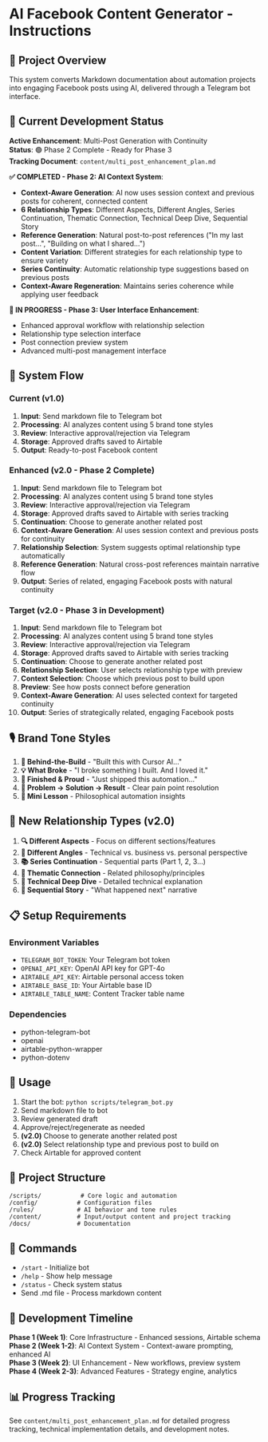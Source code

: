 # AI Facebook Content Generator - Instructions

## 🎯 Project Overview

This system converts Markdown documentation about automation projects into engaging Facebook posts using AI, delivered through a Telegram bot interface.

## 🚧 Current Development Status

**Active Enhancement**: Multi-Post Generation with Continuity  
**Status**: 🟢 Phase 2 Complete - Ready for Phase 3  
**Tracking Document**: `content/multi_post_enhancement_plan.md`

**✅ COMPLETED - Phase 2: AI Context System**:
- **Context-Aware Generation**: AI now uses session context and previous posts for coherent, connected content
- **6 Relationship Types**: Different Aspects, Different Angles, Series Continuation, Thematic Connection, Technical Deep Dive, Sequential Story
- **Reference Generation**: Natural post-to-post references ("In my last post...", "Building on what I shared...")
- **Content Variation**: Different strategies for each relationship type to ensure variety
- **Series Continuity**: Automatic relationship type suggestions based on previous posts
- **Context-Aware Regeneration**: Maintains series coherence while applying user feedback

**🚧 IN PROGRESS - Phase 3: User Interface Enhancement**:
- Enhanced approval workflow with relationship selection
- Relationship type selection interface
- Post connection preview system
- Advanced multi-post management interface

## 🔄 System Flow

### **Current (v1.0)**
1. **Input**: Send markdown file to Telegram bot
2. **Processing**: AI analyzes content using 5 brand tone styles
3. **Review**: Interactive approval/rejection via Telegram
4. **Storage**: Approved drafts saved to Airtable
5. **Output**: Ready-to-post Facebook content

### **Enhanced (v2.0 - Phase 2 Complete)**
1. **Input**: Send markdown file to Telegram bot
2. **Processing**: AI analyzes content using 5 brand tone styles
3. **Review**: Interactive approval/rejection via Telegram
4. **Storage**: Approved drafts saved to Airtable with series tracking
5. **Continuation**: Choose to generate another related post
6. **Context-Aware Generation**: AI uses session context and previous posts for continuity
7. **Relationship Selection**: System suggests optimal relationship type automatically
8. **Reference Generation**: Natural cross-post references maintain narrative flow
9. **Output**: Series of related, engaging Facebook posts with natural continuity

### **Target (v2.0 - Phase 3 in Development)**
1. **Input**: Send markdown file to Telegram bot
2. **Processing**: AI analyzes content using 5 brand tone styles
3. **Review**: Interactive approval/rejection via Telegram
4. **Storage**: Approved drafts saved to Airtable with series tracking
5. **Continuation**: Choose to generate another related post
6. **Relationship Selection**: User selects relationship type with preview
7. **Context Selection**: Choose which previous post to build upon
8. **Preview**: See how posts connect before generation
9. **Context-Aware Generation**: AI uses selected context for targeted continuity
10. **Output**: Series of strategically related, engaging Facebook posts

## 🎙️ Brand Tone Styles

1. **🧩 Behind-the-Build** - "Built this with Cursor AI..."
2. **💡 What Broke** - "I broke something I built. And I loved it."
3. **🚀 Finished & Proud** - "Just shipped this automation..."
4. **🎯 Problem → Solution → Result** - Clear pain point resolution
5. **📓 Mini Lesson** - Philosophical automation insights

## 🔗 New Relationship Types (v2.0)

1. **🔍 Different Aspects** - Focus on different sections/features
2. **📐 Different Angles** - Technical vs. business vs. personal perspective
3. **📚 Series Continuation** - Sequential parts (Part 1, 2, 3...)
4. **🔗 Thematic Connection** - Related philosophy/principles
5. **🔧 Technical Deep Dive** - Detailed technical explanation
6. **📖 Sequential Story** - "What happened next" narrative

## 📋 Setup Requirements

### Environment Variables
- `TELEGRAM_BOT_TOKEN`: Your Telegram bot token
- `OPENAI_API_KEY`: OpenAI API key for GPT-4o
- `AIRTABLE_API_KEY`: Airtable personal access token
- `AIRTABLE_BASE_ID`: Your Airtable base ID
- `AIRTABLE_TABLE_NAME`: Content Tracker table name

### Dependencies
- python-telegram-bot
- openai
- airtable-python-wrapper
- python-dotenv

## 🚀 Usage

1. Start the bot: `python scripts/telegram_bot.py`
2. Send markdown file to bot
3. Review generated draft
4. Approve/reject/regenerate as needed
5. **(v2.0)** Choose to generate another related post
6. **(v2.0)** Select relationship type and previous post to build on
7. Check Airtable for approved content

## 📁 Project Structure

```
/scripts/           # Core logic and automation
/config/           # Configuration files
/rules/            # AI behavior and tone rules
/content/          # Input/output content and project tracking
/docs/             # Documentation
```

## 🔧 Commands

- `/start` - Initialize bot
- `/help` - Show help message
- `/status` - Check system status
- Send .md file - Process markdown content

## 🔄 Development Timeline

**Phase 1 (Week 1)**: Core Infrastructure - Enhanced sessions, Airtable schema  
**Phase 2 (Week 1-2)**: AI Context System - Context-aware prompting, enhanced AI  
**Phase 3 (Week 2)**: UI Enhancement - New workflows, preview system  
**Phase 4 (Week 2-3)**: Advanced Features - Strategy engine, analytics  

## 📊 Progress Tracking

See `content/multi_post_enhancement_plan.md` for detailed progress tracking, technical implementation details, and development notes. 